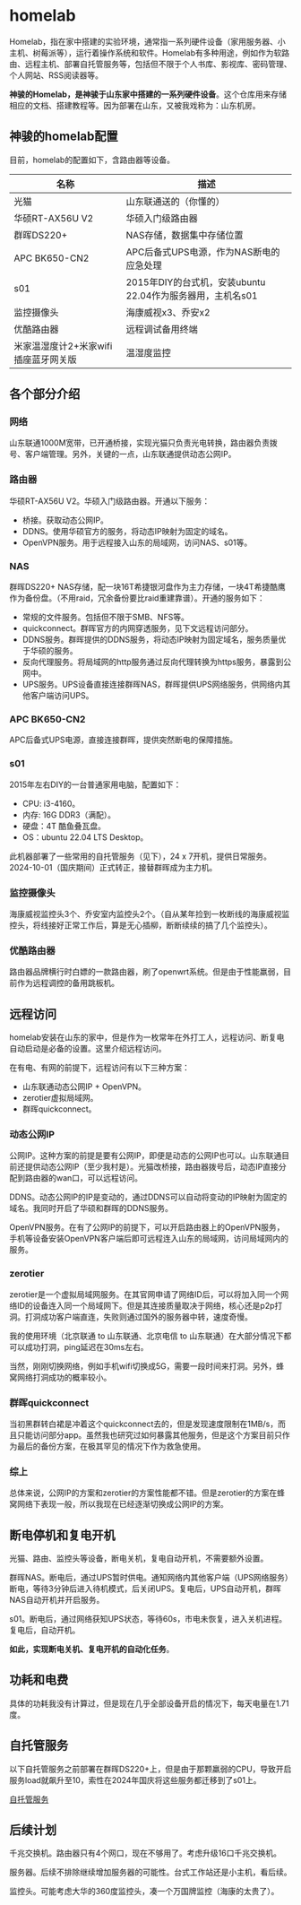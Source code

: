 # homelab

Homelab，指在家中搭建的实验环境，通常指一系列硬件设备（家用服务器、小主机、树莓派等），运行着操作系统和软件。Homelab有多种用途，例如作为软路由、远程主机、部署自托管服务等，包括但不限于个人书库、影视库、密码管理、个人网站、RSS阅读器等。

**神骏的Homelab，是神骏于山东家中搭建的一系列硬件设备**。这个仓库用来存储相应的文档、搭建教程等。因为部署在山东，又被我戏称为：山东机房。

## 神骏的homelab配置

目前，homelab的配置如下，含路由器等设备。

名称|描述
---|---
光猫|山东联通送的（你懂的）
华硕RT-AX56U V2|华硕入门级路由器
群晖DS220+|NAS存储，数据集中存储位置
APC BK650-CN2|APC后备式UPS电源，作为NAS断电的应急处理
s01|2015年DIY的台式机，安装ubuntu 22.04作为服务器用，主机名s01
监控摄像头|海康威视x3、乔安x2
优酷路由器|远程调试备用终端
米家温湿度计2+米家wifi插座蓝牙网关版|温湿度监控

## 各个部分介绍

### 网络

山东联通1000M宽带，已开通桥接，实现光猫只负责光电转换，路由器负责拨号、客户端管理。另外，关键的一点，山东联通提供动态公网IP。

### 路由器

华硕RT-AX56U V2。华硕入门级路由器。开通以下服务：
- 桥接。获取动态公网IP。
- DDNS。使用华硕官方的服务，将动态IP映射为固定的域名。
- OpenVPN服务。用于远程接入山东的局域网，访问NAS、s01等。

### NAS

群晖DS220+ NAS存储，配一块16T希捷银河盘作为主力存储，一块4T希捷酷鹰作为备份盘。（不用raid，冗余备份要比raid重建靠谱）。开通的服务如下：
- 常规的文件服务。包括但不限于SMB、NFS等。
- quickconnect。群晖官方的内网穿透服务，见下文远程访问部分。
- DDNS服务。群晖提供的DDNS服务，将动态IP映射为固定域名，服务质量优于华硕的服务。
- 反向代理服务。将局域网的http服务通过反向代理转换为https服务，暴露到公网中。
- UPS服务。UPS设备直接连接群晖NAS，群晖提供UPS网络服务，供网络内其他客户端访问UPS。

### APC BK650-CN2

APC后备式UPS电源，直接连接群晖，提供突然断电的保障措施。

### s01

2015年左右DIY的一台普通家用电脑，配置如下：
- CPU: i3-4160。
- 内存: 16G DDR3（满配）。
- 硬盘：4T 酷鱼叠瓦盘。
- OS：ubuntu 22.04 LTS Desktop。

此机器部署了一些常用的自托管服务（见下），24 x 7开机，提供日常服务。2024-10-01（国庆期间）正式转正，接替群晖成为主力机。

### 监控摄像头

海康威视监控头3个、乔安室内监控头2个。（自从某年捡到一枚断线的海康威视监控头，将线接好正常工作后，算是无心插柳，断断续续的搞了几个监控头）。

### 优酷路由器

路由器品牌横行时白嫖的一款路由器，刷了openwrt系统。但是由于性能羸弱，目前作为远程调控的备用跳板机。

## 远程访问

homelab安装在山东的家中，但是作为一枚常年在外打工人，远程访问、断复电自动启动是必备的设置。这里介绍远程访问。

在有电、有网的前提下，远程访问有以下三种方案：
- 山东联通动态公网IP + OpenVPN。
- zerotier虚拟局域网。
- 群晖quickconnect。

### 动态公网IP

公网IP。这种方案的前提是要有公网IP，即便是动态的公网IP也可以。山东联通目前还提供动态公网IP（至少我村是）。光猫改桥接，路由器拨号后，动态IP直接分配到路由器的wan口，可以远程访问。

DDNS。动态公网IP的IP是变动的，通过DDNS可以自动将变动的IP映射为固定的域名。我同时开启了华硕和群晖的DDNS服务。

OpenVPN服务。在有了公网IP的前提下，可以开启路由器上的OpenVPN服务，手机等设备安装OpenVPN客户端后即可远程连入山东的局域网，访问局域网内的服务。

### zerotier

zerotier是一个虚拟局域网服务。在其官网申请了网络ID后，可以将加入同一个网络ID的设备连入同一个局域网下。但是其连接质量取决于网络，核心还是p2p打洞。打洞成功客户端直连，失败则通过国外的服务器中转，速度奇慢。

我的使用环境（北京联通 to 山东联通、北京电信 to 山东联通）在大部分情况下都可以成功打洞，ping延迟在30ms左右。

当然，刚刚切换网络，例如手机wifi切换成5G，需要一段时间来打洞。另外，蜂窝网络打洞成功的概率较小。

### 群晖quickconnect

当初黑群转白裙是冲着这个quickconnect去的，但是发现速度限制在1MB/s，而且只能访问部分app。虽然我也研究过如何暴露其他服务，但是这个方案目前只作为最后的备份方案，在极其罕见的情况下作为救急使用。

### 综上

总体来说，公网IP的方案和zerotier的方案性能都不错。但是zerotier的方案在蜂窝网络下表现一般，所以我现在已经逐渐切换成公网IP的方案。

## 断电停机和复电开机

光猫、路由、监控头等设备，断电关机，复电自动开机，不需要额外设置。

群晖NAS。断电后，通过UPS暂时供电。通知网络内其他客户端（UPS网络服务）断电，等待3分钟后进入待机模式，后关闭UPS。复电后，UPS自动开机，群晖NAS自动开机并开启服务。

s01。断电后，通过网络获知UPS状态，等待60s，市电未恢复，进入关机进程。复电后，自动开机。

**如此，实现断电关机、复电开机的自动化任务**。

## 功耗和电费

具体的功耗我没有计算过，但是现在几乎全部设备开启的情况下，每天电量在1.71度。

## 自托管服务

以下自托管服务之前部署在群晖DS220+上，但是由于那颗羸弱的CPU，导致开启服务load就飙升至10，索性在2024年国庆将这些服务都迁移到了s01上。

[自托管服务](self-hosted-services.md)

## 后续计划

千兆交换机。路由器只有4个网口，现在不够用了。考虑升级16口千兆交换机。

服务器。后续不排除继续增加服务器的可能性。台式工作站还是小主机，看后续。

监控头。可能考虑大华的360度监控头，凑一个万国牌监控（海康的太贵了）。

